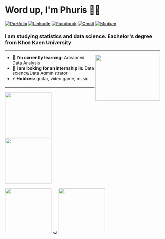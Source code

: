 
<h1 align="left"> Word up, I'm Phuris 👋😺 </h1>

<p align="left">
   <a href="https://phuris.co/"><img alt="Portfolio" src="https://img.shields.io/badge/-phuris.co-black?style=flat-square&logo=squarespace&logoColor=white&link=https://phuris.co/"></a>
<a href="https://www.linkedin.com/in/phuris-kruacharee-8ba72a2a0/"><img alt="LinkedIn" src="https://img.shields.io/badge/-phuris-0075b5?style=flat-square&logo=Linkedin&logoColor=white&link=https://www.linkedin.com/in/phuris-kruacharee-8ba72a2a0/"></a>
<a href="https://www.facebook.com/PhurisKR" target="_blank"><img alt="Facebook" src="https://img.shields.io/badge/-Facebook-1877f2?style=flat-square&logo=Facebook&logoColor=white"></a>
<a href="mailto:phurissor@gmail.com"><img alt="Gmail" src="https://img.shields.io/badge/-phurissor@gmail.com-d14836?style=flat-square&logo=Gmail&logoColor=white&link=mailto:dewithmiramon@gmail.com"></a>
<a href="https://medium.com/@phuris.k"><img alt="Medium" src="https://img.shields.io/badge/-@phuris.k-0075b5?style=flat-square&color=000000&labelColor=000000&logo=Medium&link=https://medium.com/@phuris.k"></a>
   
</p>

<h3 align="left">I am studying statistics and data science. Bachelor's degree from Khon Kaen University </h3>

---

<!-- credits for gif https://gph.is/g/ZWg5jr7 -->
<img align="right" height="150" width="210" src="data.gif">

- 🌱 **I’m currently learning:** Advanced Data Analysis
- 👯 **I am looking for an internship in:** Data science/Data Administrator
- ⚡ **Hobbies:** guitar, video game, music

---

<a href="https://phuris.co/"><img height="150px" src="https://github-readme-stats.vercel.app/api?username=phurisk&show_icons=true&hide_title=true&hide_border=true&theme=graywhite" /><img height="150px" src="https://github-readme-stats.vercel.app/api/top-langs/?username=phurisk&show_icons=true&layout=compact&langs_count=6&hide_title=true&hide_border=true&theme=graywhite" /></a>

<a href="https://phuris.co/"><img height="150px" src="https://github-readme-stats.vercel.app/api?username=phurisk&show_icons=true&hide_title=true&hide_border=true&theme=graywhite" /></a>
<a <img height="150px" src="https://github-readme-stats.vercel.app/api/top-langs/?username=phurisk&show_icons=true&layout=compact&langs_count=6&hide_title=true&hide_border=true&theme=graywhite" />
